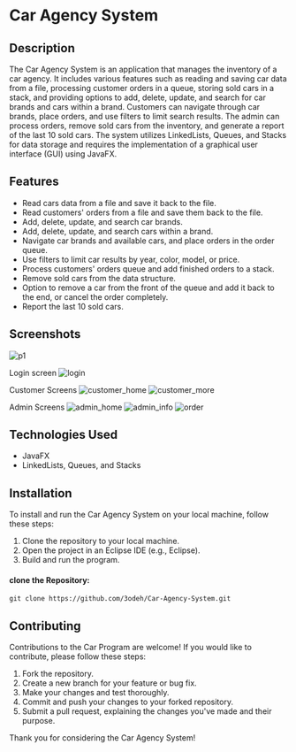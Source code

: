 # Car Agency System

## Description
The Car Agency System is an application that manages the inventory of a car agency. It includes various features such as reading and saving car data from a file, processing customer orders in a queue, storing sold cars in a stack, and providing options to add, delete, update, and search for car brands and cars within a brand. Customers can navigate through car brands, place orders, and use filters to limit search results. The admin can process orders, remove sold cars from the inventory, and generate a report of the last 10 sold cars. The system utilizes LinkedLists, Queues, and Stacks for data storage and requires the implementation of a graphical user interface (GUI) using JavaFX.

## Features
- Read cars data from a file and save it back to the file.
- Read customers' orders from a file and save them back to the file.
- Add, delete, update, and search car brands.
- Add, delete, update, and search cars within a brand.
- Navigate car brands and available cars, and place orders in the order queue.
- Use filters to limit car results by year, color, model, or price.
- Process customers' orders queue and add finished orders to a stack.
- Remove sold cars from the data structure.
- Option to remove a car from the front of the queue and add it back to the end, or cancel the order completely.
- Report the last 10 sold cars.


## Screenshots
![p1](https://github.com/3odeh/Car-Agency-System/assets/111912140/46ea28a2-cee3-4754-82c0-a42557c14809)

Login screen
![login](https://github.com/3odeh/Car-Agency-System/assets/111912140/977680dd-c026-4f3e-b1a3-aaaf51b04d6d)

Customer Screens
![customer_home](https://github.com/3odeh/Car-Agency-System/assets/111912140/e4109db2-834a-4281-8b6c-d459d88f6841)
![customer_more](https://github.com/3odeh/Car-Agency-System/assets/111912140/caa0e34e-c3be-43b9-920c-fa3750e150da)

Admin Screens
![admin_home](https://github.com/3odeh/Car-Agency-System/assets/111912140/a2855eaa-f258-46ec-9aa5-7758ff338d56)
![admin_info](https://github.com/3odeh/Car-Agency-System/assets/111912140/8c0019b5-5e36-451b-b733-c73d06ca19ef)
![order](https://github.com/3odeh/Car-Agency-System/assets/111912140/3b48d767-11e0-4c1c-8048-e59f151b6a48)


## Technologies Used
- JavaFX
- LinkedLists, Queues, and Stacks

## Installation

To install and run the Car Agency System on your local machine, follow these steps:

1. Clone the repository to your local machine.
2. Open the project in an Eclipse IDE (e.g., Eclipse).
3. Build and run the program.

#### clone the Repository:

```shell
git clone https://github.com/3odeh/Car-Agency-System.git
```

## Contributing

Contributions to the Car Program are welcome! If you would like to contribute, please follow these steps:

1. Fork the repository.
2. Create a new branch for your feature or bug fix.
3. Make your changes and test thoroughly.
4. Commit and push your changes to your forked repository.
5. Submit a pull request, explaining the changes you've made and their purpose.

Thank you for considering the Car Agency System!
